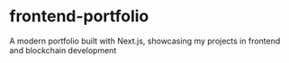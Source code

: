 # frontend-portfolio
A modern portfolio built with Next.js, showcasing my projects in frontend and blockchain development
